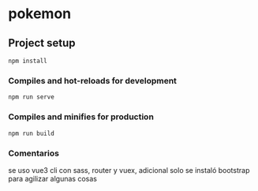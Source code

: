 # pokemon

## Project setup
```
npm install
```

### Compiles and hot-reloads for development
```
npm run serve
```

### Compiles and minifies for production
```
npm run build
```

### Comentarios
se uso vue3 cli con sass, router y vuex, adicional solo se instaló bootstrap 
para agilizar algunas cosas


